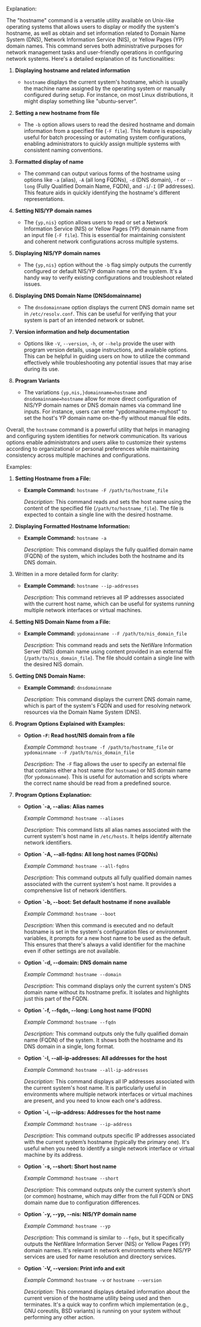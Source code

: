 Explanation:

The "hostname" command is a versatile utility available on Unix-like operating systems that allows users to display or modify the system's hostname, as well as obtain and set information related to Domain Name System (DNS), Network Information Service (NIS), or Yellow Pages (YP) domain names. This command serves both administrative purposes for network management tasks and user-friendly operations in configuring network systems. Here's a detailed explanation of its functionalities:

1. **Displaying hostname and related information**
   - `hostname` displays the current system's hostname, which is usually the machine name assigned by the operating system or manually configured during setup. For instance, on most Linux distributions, it might display something like "ubuntu-server".
   
2. **Setting a new hostname from file**
   - The `-b` option allows users to read the desired hostname and domain information from a specified file (`-F file`). This feature is especially useful for batch processing or automating system configurations, enabling administrators to quickly assign multiple systems with consistent naming conventions.
   
3. **Formatted display of name**
   - The command can output various forms of the hostname using options like `-a` (alias), `-A` (all long FQDNs), `-d` (DNS domain), `-f` or `--long` (Fully Qualified Domain Name, FQDN), and `-i`/`-I` (IP addresses). This feature aids in quickly identifying the hostname's different representations.
   
4. **Setting NIS/YP domain names**
   - The `{yp,nis}` option allows users to read or set a Network Information Service (NIS) or Yellow Pages (YP) domain name from an input file (`-F file`). This is essential for maintaining consistent and coherent network configurations across multiple systems.
   
5. **Displaying NIS/YP domain names**
   - The `{yp,nis}` option without the `-b` flag simply outputs the currently configured or default NIS/YP domain name on the system. It's a handy way to verify existing configurations and troubleshoot related issues.
   
6. **Displaying DNS Domain Name (DNSdomainname)**
   - The `dnsdomainname` option displays the current DNS domain name set in `/etc/resolv.conf`. This can be useful for verifying that your system is part of an intended network or subnet.
   
7. **Version information and help documentation**
   - Options like `-V`, `--version`, `-h`, or `--help` provide the user with program version details, usage instructions, and available options. This can be helpful in guiding users on how to utilize the command effectively while troubleshooting any potential issues that may arise during its use.
   
8. **Program Variants**
   - The variations `{yp,nis,}domainname=hostname` and `dnsdomainname=hostname` allow for more direct configuration of NIS/YP domain names or DNS domain names via command line inputs. For instance, users can enter "ypdomainname=myhost" to set the host's YP domain name on-the-fly without manual file edits.

Overall, the `hostname` command is a powerful utility that helps in managing and configuring system identities for network communication. Its various options enable administrators and users alike to customize their systems according to organizational or personal preferences while maintaining consistency across multiple machines and configurations.

Examples:

1. **Setting Hostname from a File:**

   - **Example Command:** `hostname -F /path/to/hostname_file`

     *Description:* This command reads and sets the host name using the content of the specified file (`/path/to/hostname_file`). The file is expected to contain a single line with the desired hostname.


2. **Displaying Formatted Hostname Information:**

   - **Example Command:** `hostname -a`

     *Description:* This command displays the fully qualified domain name (FQDN) of the system, which includes both the hostname and its DNS domain.


3. Written in a more detailed form for clarity:

   - **Example Command:** `hostname --ip-addresses`

     *Description:* This command retrieves all IP addresses associated with the current host name, which can be useful for systems running multiple network interfaces or virtual machines.


4. **Setting NIS Domain Name from a File:**

   - **Example Command:** `ypdomainname --F /path/to/nis_domain_file`

     *Description:* This command reads and sets the NetWare Information Server (NIS) domain name using content provided in an external file (`/path/to/nis_domain_file`). The file should contain a single line with the desired NIS domain.


5. **Getting DNS Domain Name:**

   - **Example Command:** `dnsdomainname`

     *Description:* This command displays the current DNS domain name, which is part of the system's FQDN and used for resolving network resources via the Domain Name System (DNS).


6. **Program Options Explained with Examples:**

   - **Option `-F`: Read host/NIS domain from a file**

     *Example Command:* `hostname -f /path/to/hostname_file` or `ypdomainname --F /path/to/nis_domain_file`

     *Description:* The `-F` flag allows the user to specify an external file that contains either a host name (for `hostname`) or NIS domain name (for `ypdomainname`). This is useful for automation and scripts where the correct name should be read from a predefined source.


7. **Program Options Explanation:**

   - **Option `-a, --alias: Alias names**

     *Example Command:* `hostname --aliases`

     *Description:* This command lists all alias names associated with the current system's host name in `/etc/hosts`. It helps identify alternate network identifiers.

   - **Option `-A, --all-fqdns: All long host names (FQDNs)**

     *Example Command:* `hostname --all-fqdns`

     *Description:* This command outputs all fully qualified domain names associated with the current system's host name. It provides a comprehensive list of network identifiers.

   - **Option `-b, --boot: Set default hostname if none available**

     *Example Command:* `hostname --boot`

     *Description:* When this command is executed and no default hostname is set in the system's configuration files or environment variables, it prompts for a new host name to be used as the default. This ensures that there's always a valid identifier for the machine even if other settings are not available.

   - **Option `-d, --domain: DNS domain name**

     *Example Command:* `hostname --domain`

     *Description:* This command displays only the current system's DNS domain name without its hostname prefix. It isolates and highlights just this part of the FQDN.

   - **Option `-f, --fqdn, --long: Long host name (FQDN)**

     *Example Command:* `hostname --fqdn`

     *Description:* This command outputs only the fully qualified domain name (FQDN) of the system. It shows both the hostname and its DNS domain in a single, long format.

   - **Option `-I, --all-ip-addresses: All addresses for the host**

     *Example Command:* `hostname --all-ip-addresses`

     *Description:* This command displays all IP addresses associated with the current system's host name. It is particularly useful in environments where multiple network interfaces or virtual machines are present, and you need to know each one's address.

   - **Option `-i, --ip-address: Addresses for the host name**

     *Example Command:* `hostname --ip-address`

     *Description:* This command outputs specific IP addresses associated with the current system’s hostname (typically the primary one). It's useful when you need to identify a single network interface or virtual machine by its address.

   - **Option `-s, --short: Short host name**

     *Example Command:* `hostname --short`

     *Description:* This command outputs only the current system’s short (or common) hostname, which may differ from the full FQDN or DNS domain name due to configuration differences.

   - **Option `-y, --yp, --nis: NIS/YP domain name**

     *Example Command:* `hostname --yp`

     *Description:* This command is similar to `--fqdn`, but it specifically outputs the NetWare Information Server (NIS) or Yellow Pages (YP) domain names. It's relevant in network environments where NIS/YP services are used for name resolution and directory services.

   - **Option `-V, --version: Print info and exit**

     *Example Command:* `hostname -v` or `hostname --version`

     *Description:* This command displays detailed information about the current version of the hostname utility being used and then terminates. It's a quick way to confirm which implementation (e.g., GNU coreutils, BSD variants) is running on your system without performing any other action.